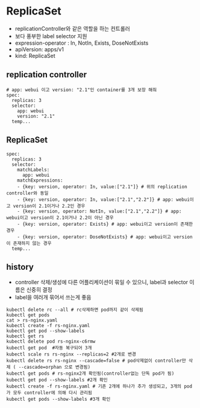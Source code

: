 # ReplicaSet
 - replicationController와 같은 역할을 하는 컨트롤러
 - 보다 풍부한 label selector 지원
 - expression-operator : In, NotIn, Exists, DoseNotExists
 - apiVersion: apps/v1
 - kind: ReplicaSet

## replication controller
```
# app: webui 이고 version: "2.1"인 container를 3개 보장 해줘
spec:
  replicas: 3
  selector:
    app: webui
    version: "2.1"
  temp...
```

## ReplicaSet
```
spec:
  replicas: 3
  selector:
    matchLabels:
      app: webui      
    matchExpressions:
    - {key: version, operator: In, value:["2.1"]} # 위의 replication controller와 동일
    - {key: version, operator: In, value:["2.1","2.2"]} # app: webui이고 version이 2.1이거나 2.2인 경우
    - {key: version, operator: NotIn, value:["2.1","2.2"]} # app: webui이고 version이 2.1이거나 2.2이 아닌 경우
    - {key: version, operator: Exists} # app: webui이고 version이 존재한 경우
    - {key: version, operator: DoseNotExists} # app: webui이고 version이 존재하지 않는 경우
  temp...
```

## history
  - controller 삭제/생성에 다른 어플리케이션이 묶일 수 있으니, label과 selector 이름은 신중히 결정
  - label을 여러개 묶어서 쓰는게 좋음
```
kubectl delete rc --all # rc삭제하면 pod까지 같이 삭제됨
kubectl get pods
cat > rs-nginx.yaml
kubectl create -f rs-nginx.yaml
kubectl get pod --show-labels
kubectl get rs
kubectl delete pod rs-nginx-c6rmw
kubectl get pod  #자동 복구되어 3개
kubectl scale rs rs-nginx --replicas=2 #2개로 변경
kubectl delete rs rs-nginx --cascade=false # pod삭제없이 controller만 삭제 ( --cascade=orphan 으로 변경됨)
kubectl get pods # rs-nginx2개 확인됨(controller없는 단독 pod가 됨)
kubectl get pod --show-labels #2개 확인
kubectl create -f rs-nginx.yaml # 기존 2개에 하나가 추가 생성되고, 3개의 pod가 모두 controller에 의해 다시 관리됨
kubectl get pods --show-labels #3개 확인
```
